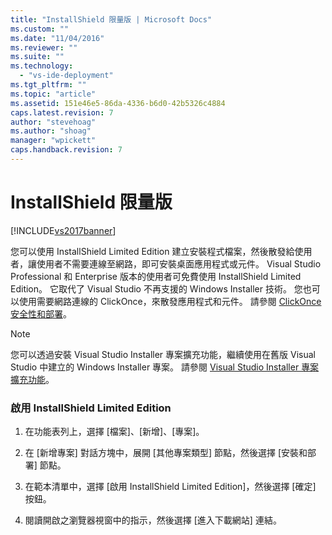 ```yaml
---
title: "InstallShield 限量版 | Microsoft Docs"
ms.custom: ""
ms.date: "11/04/2016"
ms.reviewer: ""
ms.suite: ""
ms.technology: 
  - "vs-ide-deployment"
ms.tgt_pltfrm: ""
ms.topic: "article"
ms.assetid: 151e46e5-86da-4336-b6d0-42b5326c4884
caps.latest.revision: 7
author: "stevehoag"
ms.author: "shoag"
manager: "wpickett"
caps.handback.revision: 7
---
```

# InstallShield 限量版
[!INCLUDE[vs2017banner](../code-quality/includes/vs2017banner.md)]

您可以使用 InstallShield Limited Edition 建立安裝程式檔案，然後散發給使用者，讓使用者不需要連線至網路，即可安裝桌面應用程式或元件。 Visual Studio Professional 和 Enterprise 版本的使用者可免費使用 InstallShield Limited Edition。 它取代了 Visual Studio 不再支援的 Windows Installer 技術。 您也可以使用需要網路連線的 ClickOnce，來散發應用程式和元件。 請參閱 [ClickOnce 安全性和部署](../deployment/clickonce-security-and-deployment.md)。  
  
> [!NOTE]
>  您可以透過安裝 Visual Studio Installer 專案擴充功能，繼續使用在舊版 Visual Studio 中建立的 Windows Installer 專案。 請參閱 [Visual Studio Installer 專案擴充功能](http://blogs.msdn.com/b/visualstudio/archive/2014/04/17/visual-studio-installer-projects-extension.aspx)。  
  
### 啟用 InstallShield Limited Edition  
  
1.  在功能表列上，選擇 \[檔案\]、\[新增\]、\[專案\]。  
  
2.  在 \[新增專案\] 對話方塊中，展開 \[其他專案類型\] 節點，然後選擇 \[安裝和部署\] 節點。  
  
3.  在範本清單中，選擇 \[啟用 InstallShield Limited Edition\]，然後選擇 \[確定\] 按鈕。  
  
4.  閱讀開啟之瀏覽器視窗中的指示，然後選擇 \[進入下載網站\] 連結。